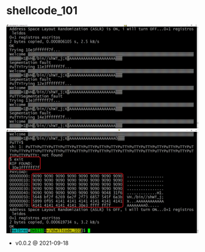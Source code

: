 # shellcode_101

![](images/screenshot_1of2.png)
![](images/screenshot_2of2.png)

- v0.0.2 @ 2021-09-18